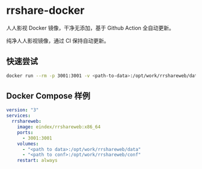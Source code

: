 # rrshare-docker
人人影视 Docker 镜像，干净无添加，基于 Github Action 全自动更新。

纯净人人影视镜像，通过 CI 保持自动更新。

## 快速尝试

```bash
docker run --rm -p 3001:3001 -v <path-to-data>:/opt/work/rrshareweb/data -v <path-to-conf>:/opt/work/rrshareweb/conf eindex/rrshareweb
```

## Docker Compose 样例

```yaml
version: "3"
services: 
  rrshareweb:
    image: eindex/rrshareweb:x86_64
    ports: 
      - 3001:3001
    volumes: 
      - "<path to data>:/opt/work/rrshareweb/data"
      - "<path to conf>:/opt/work/rrshareweb/conf"
    restart: always
    
```